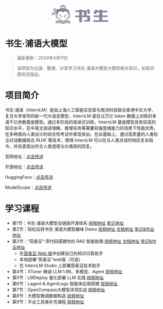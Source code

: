 <div align="center">
    <img src="./docs//logo.svg" width="200"/>
</div>

# 书生·浦语大模型


> 最新更新：2024年4月11日

> 该项目为记录、整理、分享学习书生·浦语大模型大模型相关知识，如有问题欢迎指出。

# 项目简介

书生·浦语（InternLM）是由上海人工智能实验室与商汤科技联合香港中文大学、复旦大学发布的新一代大语言模型，InternLM 是在过万亿 token 数据上训练的多语千亿参数基座模型。通过多阶段的渐进式训练，InternLM 基座模型具有较高的知识水平，在中英文阅读理解、推理任务等需要较强思维能力的场景下性能优秀，在多种面向人类设计的综合性考试中表现突出。在此基础上，通过高质量的人类标注对话数据结合 RLHF 等技术，使得 InternLM 可以在与人类对话时响应复杂指令，并且表现出符合人类道德与价值观的回复。

官网地址：[点击传送](https://internlm.intern-ai.org.cn/)

开源地址：[点击传送](https://github.com/InternLM/InternLM)

HuggingFace：[点击传送](https://huggingface.co/internlm)

ModelScope：[点击传送](https://modelscope.cn/organization/Shanghai_AI_Laboratory)


# 学习课程

- 第1节：书生·浦语大模型全链路开源体系 
[视频地址](https://www.bilibili.com/video/BV1Vx421X72D/)
[笔记地址](Note1)
- 第2节：轻松玩转书生·浦语大模型趣味 Demo 
[视频地址](https://www.bilibili.com/video/BV1AH4y1H78d/) 
[文档地址](https://github.com/InternLM/Tutorial/blob/camp2/helloworld/hello_world.md)
[笔记&作业地址](Note2)
- 第3节：“苘香豆":零代码搭建你的 RAG 智能助理
[视频地址](https://www.bilibili.com/video/BV1QA4m1F7t4/)
[文档地址](https://github.com/InternLM/Tutorial/blob/camp2/huixiangdou/readme.md)
[笔记&作业地址](Note3)
  - 在[茴香豆 Web 版](https://openxlab.org.cn/apps/detail/tpoisonooo/huixiangdou-web)中创建自己的知识问答助手
  - 本地部署“苘香豆"web版（可选）
  - 在 InternLM Studio 上部署茴香豆技术助手
- 第4节：XTuner 微调 LLM:1.8B、多模态、Agent [视频地址](https://github.com/InternLM/InternLM/blob/main/docs/zh-cn/1-%E5%9F%BA%E7%A1%80%E6%95%99%E7%A8%8B)
- 第5节：LMDeploy 量化部署 LLM 实践 [视频地址]()
- 第6节：Lagent & AgentLego 智能体应用搭建 [视频地址]()
- 第7节：OpenCompass大模型评测实战 [视频地址]()
- 第8节：大模型微调数据构造 [视频地址]()
- 第9节：平台工具类补充课程 [视频地址]()

